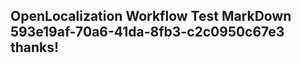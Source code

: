 <properties
ms.topic="hero-topic"
ms.test1="hero-topic"
ms.test2="test"/>

## OpenLocalization Workflow Test MarkDown 593e19af-70a6-41da-8fb3-c2c0950c67e3 thanks!
